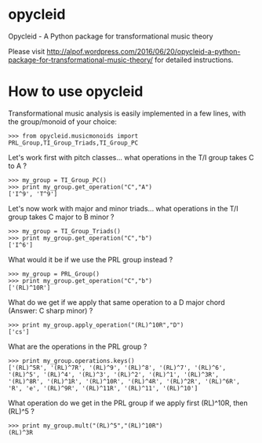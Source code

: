 # opycleid
Opycleid - A Python package for transformational music theory

Please visit http://alpof.wordpress.com/2016/06/20/opycleid-a-python-package-for-transformational-music-theory/
for detailed instructions.

How to use opycleid
==========

Transformational music analysis is easily implemented in a few lines, with the group/monoid of your choice:

    >>> from opycleid.musicmonoids import PRL_Group,TI_Group_Triads,TI_Group_PC
    
Let's work first with pitch classes... what operations in the T/I group takes C to A ?

    >>> my_group = TI_Group_PC()
    >>> print my_group.get_operation("C","A")
    ['I^9', 'T^9']
    
Let's now work with major and minor triads... what operations in the T/I group takes C major to B minor ?

    >>> my_group = TI_Group_Triads()
    >>> print my_group.get_operation("C","b")
    ['I^6']
    
What would it be if we use the PRL group instead ?

    >>> my_group = PRL_Group()
    >>> print my_group.get_operation("C","b")
    ['(RL)^10R']
    
What do we get if we apply that same operation to a D major chord (Answer: C sharp minor) ?

    >>> print my_group.apply_operation("(RL)^10R","D")
    ['cs']

What are the operations in the PRL group ?

    >>> print my_group.operations.keys()
    ['(RL)^5R', '(RL)^7R', '(RL)^9', '(RL)^8', '(RL)^7', '(RL)^6', '(RL)^5', '(RL)^4', '(RL)^3', '(RL)^2', '(RL)^1', '(RL)^3R', '(RL)^8R', '(RL)^1R', '(RL)^10R', '(RL)^4R', '(RL)^2R', '(RL)^6R', 'R', 'e', '(RL)^9R', '(RL)^11R', '(RL)^11', '(RL)^10']
    
What operation do we get in the PRL group if we apply first (RL)^10R, then (RL)^5 ?

    >>> print my_group.mult("(RL)^5","(RL)^10R")
    (RL)^3R    
